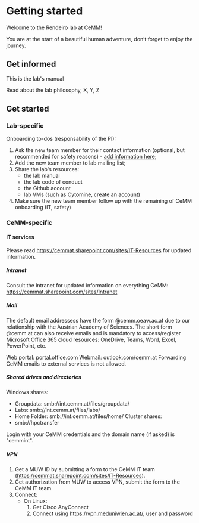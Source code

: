 # Getting started

Welcome to the Rendeiro lab at CeMM!

You are at the start of a beautiful human adventure, don’t forget to enjoy the journey.

## Get informed

This is the lab's manual

Read about the lab philosophy, X, Y, Z

## Get started

### Lab-specific

Onboarding to-dos (responsability of the PI):

1. Ask the new team member for their contact information (optional, but recommended for safety reasons) - [add information here](https://cemmat.sharepoint.com/:x:/s/rendeirolab/ETVfBUPmJYpIgl-yDccPCGkBZRMFtOTE9ExejqyvMq6msA?e=lxEuzO);
1. Add the new team member to lab mailing list;
1. Share the lab's resources:
   - the lab manual
   - the lab code of conduct
   - the Github account
   - lab VMs (such as Cytomine, create an account)
1. Make sure the new team member follow up with the remaining of CeMM onboarding (IT, safety)

### CeMM-specific

#### IT services

Please read https://cemmat.sharepoint.com/sites/IT-Resources for updated information.

##### Intranet

Consult the intranet for updated information on everything CeMM: https://cemmat.sharepoint.com/sites/Intranet

##### Mail

The default email addressess have the form <user>@cemm.oeaw.ac.at due to our relationship with the Austrian Academy of Sciences.
The short form <user>@cemm.at can also receive emails and is mandatory to access/register Microsoft Office 365 cloud resources: OneDrive, Teams, Word, Excel, PowerPoint, etc.

Web portal: portal.office.com
Webmail: outlook.com/cemm.at
Forwarding CeMM emails to external services is not allowed.

##### Shared drives and directories

Windows shares:

- Groupdata: smb://int.cemm.at/files/groupdata/
- Labs: smb://int.cemm.at/files/labs/
- Home Folder: smb://int.cemm.at/files/home/<username>
  Cluster shares:
- smb://hpctransfer

Login with your CeMM credentials and the domain name (if asked) is "cemmint".

##### VPN

1. Get a MUW ID by submitting a form to the CeMM IT team (https://cemmat.sharepoint.com/sites/IT-Resources).
1. Get authorization from MUW to access VPN, submit the form to the CeMM IT team.
1. Connect:
   - On Linux:
     1. Get Cisco AnyConnect
     1. Connect using https://vpn.meduniwien.ac.at/, user and password
